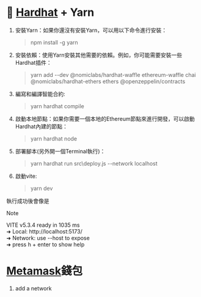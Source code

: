 # :construction_worker: [Hardhat](https://hardhat.org/) + Yarn

1. 安裝Yarn：如果你還沒有安裝Yarn，可以用以下命令進行安裝：
   > npm install -g yarn

2. 安裝依賴：使用Yarn安裝其他需要的依賴。例如，你可能需要安裝一些Hardhat插件：
   > yarn add --dev @nomiclabs/hardhat-waffle ethereum-waffle chai @nomiclabs/hardhat-ethers ethers @openzeppelin/contracts

3. 編寫和編譯智能合約:
   > yarn hardhat compile

4. 啟動本地節點：如果你需要一個本地的Ethereum節點來進行開發，可以啟動Hardhat內建的節點：
   > yarn hardhat node


5. 部署腳本(另外開一個Terminal執行)：
   > yarn hardhat run src\deploy.js --network localhost

6. 啟動vite:
   >yarn dev 

執行成功後會像是
> [!NOTE]
> VITE v5.3.4  ready in 1035 ms  
> ➜  Local:   http://localhost:5173/  
> ➜  Network: use --host to expose  
> ➜  press h + enter to show help

# [Metamask](https://metamask.io/)錢包
1. add a network  


